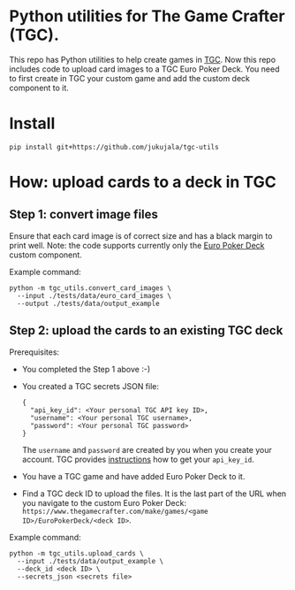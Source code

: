 # Python utilities for The Game Crafter (TGC).

This repo has Python utilities to help create games in
[TGC](https://www.thegamecrafter.com/).
Now this repo includes code to upload card images to a TGC Euro Poker Deck.
You need to first create in TGC your custom game and add the custom deck component to it.

# Install

```
pip install git+https://github.com/jukujala/tgc-utils
```

# How: upload cards to a deck in TGC

## Step 1: convert image files

Ensure that each card image is of correct size and has a black margin to print well.
Note: the code supports currently only the
[Euro Poker Deck](https://www.thegamecrafter.com/make/products/EuroPokerDeck)
custom component.

Example command:

```
python -m tgc_utils.convert_card_images \
  --input ./tests/data/euro_card_images \
  --output ./tests/data/output_example
```

## Step 2: upload the cards to an existing TGC deck

Prerequisites:

- You completed the Step 1 above :-)

- You created a TGC secrets JSON file:

  ```
  {
    "api_key_id": <Your personal TGC API key ID>,
    "username": <Your personal TGC username>,
    "password": <Your personal TGC password>
  }
  ```

  The `username` and `password` are created by you when you create your account.
  TGC provides
  [instructions](https://www.thegamecrafter.com/developer/APIKey.html)
  how to get your `api_key_id`.

- You have a TGC game and have added Euro Poker Deck to it.

- Find a TGC deck ID to upload the files.
  It is the last part of the URL when you navigate to the custom Euro Poker Deck:
  `https://www.thegamecrafter.com/make/games/<game ID>/EuroPokerDeck/<deck ID>`.

Example command:

```
python -m tgc_utils.upload_cards \
  --input ./tests/data/output_example \
  --deck_id <deck ID> \
  --secrets_json <secrets file>
```
